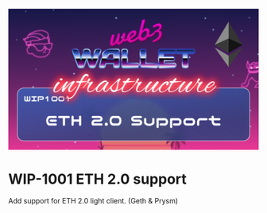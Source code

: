![image](../v2/images/1001.png)

# WIP-1001 ETH 2.0 support

Add support for ETH 2.0 light client. (Geth & Prysm)
